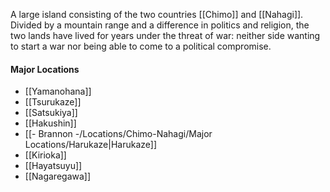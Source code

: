 A large island consisting of the two countries [[Chimo]] and [[Nahagi]]. Divided by a mountain range and a difference in politics and religion, the two lands have lived for years under the threat of war: neither side wanting to start a war nor being able to come to a political compromise. 

#### Major Locations
- [[Yamanohana]]
- [[Tsurukaze]]
- [[Satsukiya]]
- [[Hakushin]]
- [[- Brannon -/Locations/Chimo-Nahagi/Major Locations/Harukaze|Harukaze]]
- [[Kirioka]]
- [[Hayatsuyu]]
- [[Nagaregawa]]
